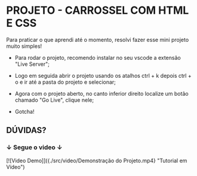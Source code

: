 # PROJETO - CARROSSEL COM HTML E CSS
Para praticar o que aprendi até o momento, resolvi fazer esse mini projeto muito simples!

* Para rodar o projeto, recomendo instalar no seu vscode a extensão "Live Server";

* Logo em seguida abrir o projeto usando os atalhos ctrl + k depois ctrl + o e ir até a pasta do projeto e selecionar;

* Agora com o projeto aberto, no canto inferior direito localize um botão chamado "Go Live", clique nele;

* Gotcha!

## DÚVIDAS?

### ↓ Segue o video ↓

[![Video Demo]]({./src/video/Demonstração do Projeto.mp4} "Tutorial em Vídeo")
